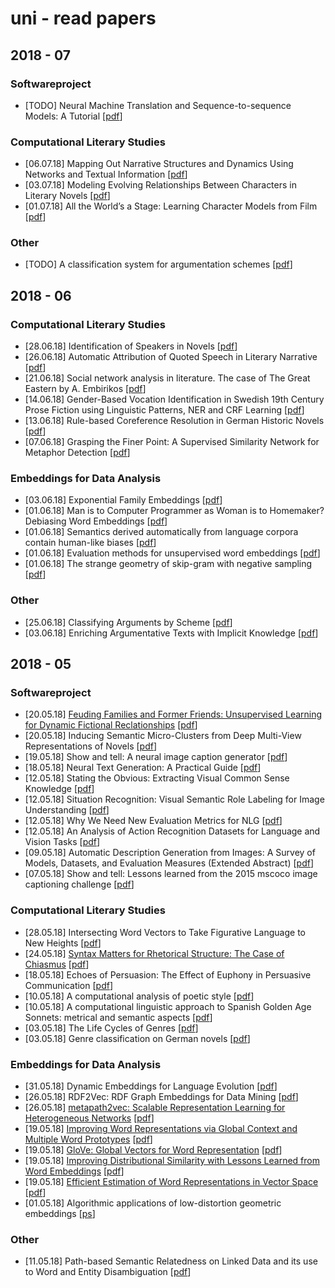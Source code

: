 # uni - read papers

## 2018 - 07

### Softwareproject
* [TODO] Neural Machine Translation and Sequence-to-sequence Models: A Tutorial [[pdf](https://arxiv.org/pdf/1703.01619.pdf)]

### Computational Literary Studies
* [06.07.18] Mapping Out Narrative Structures and Dynamics Using Networks and Textual Information [[pdf](http://arxiv.org/abs/1604.03029)]
* [03.07.18] Modeling Evolving Relationships Between Characters in Literary Novels [[pdf](http://legacydirs.umiacs.umd.edu/~hal/docs/daume16literary.pdf)]
* [01.07.18] All the World’s a Stage: Learning Character Models from Film [[pdf](https://www.aaai.org/ocs/index.php/AIIDE/AIIDE11/paper/viewFile/4065/4411&embedded=true)]

### Other
* [TODO] A classification system for argumentation schemes [[pdf](https://content.iospress.com/download/argument-and-computation/1123772?id=argument-and-computation%2F1123772)]

<!-- 
###############################################################################
-->

## 2018 - 06

### Computational Literary Studies
* [28.06.18] Identification of Speakers in Novels [[pdf](http://www.aclweb.org/anthology/P13-1129)]
* [26.06.18] Automatic Attribution of Quoted Speech in Literary Narrative [[pdf](http://www.cs.columbia.edu/~delson/pubs/AAAI10-ElsonMcKeown.pdf)]
* [21.06.18] Social network analysis in literature. The case of The Great Eastern by A. Embirikos [[pdf](http://www.eens.org/EENS_congresses/2014/kydros_dimitrios_and_anastasiadis_anastasios.pdf)]
* [14.06.18] Gender-Based Vocation Identification in Swedish 19th Century Prose Fiction using Linguistic Patterns, NER and CRF Learning [[pdf](https://pdfs.semanticscholar.org/1ae9/89d9ea6cc1f7f62d89296a230890b54cd9bb.pdf)]
* [13.06.18] Rule-based Coreference Resolution in German Historic Novels [[pdf](http://www.aclweb.org/anthology/W15-0711)]
* [07.06.18] Grasping the Finer Point: A Supervised Similarity Network for Metaphor Detection [[pdf](https://arxiv.org/pdf/1709.00575.pdf)]

### Embeddings for Data Analysis
* [03.06.18] Exponential Family Embeddings [[pdf](https://pdfs.semanticscholar.org/54ed/3bc25c3dac5f782159519b6bf574b0e0a584.pdf)]
* [01.06.18] Man is to Computer Programmer as Woman is to Homemaker? Debiasing Word Embeddings [[pdf](http://papers.nips.cc/paper/6228-man-is-to-computer-programmer-as-woman-is-to-homemaker-debiasing-word-embeddings.pdf)]
* [01.06.18] Semantics derived automatically from language corpora contain human-like biases [[pdf](http://science.sciencemag.org.ubproxy.ub.uni-heidelberg.de/content/sci/356/6334/183.full.pdf)]
* [01.06.18] Evaluation methods for unsupervised word embeddings [[pdf](http://aclweb.org/anthology/D15-1036)]
* [01.06.18] The strange geometry of skip-gram with negative sampling [[pdf](https://www.aclweb.org/anthology/D17-1308)]

### Other
* [25.06.18] Classifying Arguments by Scheme [[pdf](http://www.aclweb.org/anthology/P11-1099)]
* [03.06.18] Enriching Argumentative Texts with Implicit Knowledge [[pdf](https://pdfs.semanticscholar.org/c9ef/1900835aa2d436e903770627c90d77b5eb7e.pdf)]

<!-- 
###############################################################################
-->

## 2018 - 05
### Softwareproject
* [20.05.18] [Feuding Families and Former Friends: Unsupervised Learning for Dynamic Fictional Reclationships](papernotes/feuding_families.md) [[pdf](http://www.aclweb.org/anthology/N16-1180)]
* [20.05.18] Inducing Semantic Micro-Clusters from Deep Multi-View Representations of Novels [[pdf](http://www.aclweb.org/anthology/D17-1200)]
* [19.05.18] Show and tell: A neural image caption generator [[pdf](https://www.cv-foundation.org/openaccess/content_cvpr_2015/app/2A_101.pdf)]
* [18.05.18] Neural Text Generation: A Practical Guide [[pdf](https://cs.stanford.edu/~zxie/textgen.pdf)]
* [12.05.18] Stating the Obvious: Extracting Visual Common Sense Knowledge [[pdf](http://www.cs.virginia.edu/~vicente/files/naacl2016.pdf)]
* [12.05.18] Situation Recognition: Visual Semantic Role Labeling for Image Understanding [[pdf](https://homes.cs.washington.edu/~ali/papers/SituationRecognition.pdf)]
* [12.05.18]  Why We Need New Evaluation Metrics for NLG [[pdf](https://arxiv.org/pdf/1707.06875.pdf)]
* [12.05.18] An Analysis of Action Recognition Datasets for Language and Vision Tasks [[pdf](https://arxiv.org/pdf/1704.07129.pdf)]
* [09.05.18] Automatic Description Generation from Images: A Survey of Models, Datasets,
and Evaluation Measures (Extended Abstract) [[pdf](https://www.ijcai.org/proceedings/2017/0704.pdf)] 
* [07.05.18] Show and tell: Lessons learned from the 2015 mscoco image captioning challenge [[pdf](https://ieeexplore.ieee.org/stamp/stamp.jsp?arnumber=7505636)]

### Computational Literary Studies
* [28.05.18] Intersecting Word Vectors to Take Figurative Language to New Heights [[pdf](http://www.aclweb.org/anthology/W16-0203)]
* [24.05.18] [Syntax Matters for Rhetorical Structure: The Case of Chiasmus](papernotes/case_of_chiasmus.md) [[pdf](http://stp.lingfil.uu.se/~marie/CLFL2016.pdf)]
* [18.05.18] Echoes of Persuasion: The Effect of Euphony in Persuasive Communication [[pdf](https://aclweb.org/anthology/N/N15/N15-1172.pdf)]
* [10.05.18] A computational analysis of poetic style [[pdf](https://nlp.stanford.edu/pubs/lilt15.pdf)]
* [10.05.18] A computational linguistic approach to Spanish Golden Age Sonnets: metrical and semantic aspects [[pdf](http://www.dlsi.ua.es/~borja/navarro2015_GoldenAgeSonnets.pdf)]
* [03.05.18] The Life Cycles of Genres [[pdf](https://www.ideals.illinois.edu/bitstream/handle/2142/90161/LifeCyclesOfGenres.pdf?sequence=2)]
* [03.05.18] Genre classification on German novels [[pdf](https://www.uni-weimar.de/medien/webis/events/tir-15/tir15-papers-final/Hettinger2015-tir-paper.pdf)]

### Embeddings for Data Analysis
* [31.05.18] Dynamic Embeddings for Language Evolution [[pdf](http://www.cs.columbia.edu/~blei/papers/RudolphBlei2018.pdf)]
* [26.05.18] RDF2Vec: RDF Graph Embeddings for Data Mining [[pdf](https://ub-madoc.bib.uni-mannheim.de/41307/1/Ristoski_RDF2Vec.pdf)]
* [26.05.18] [metapath2vec: Scalable Representation Learning for Heterogeneous Networks](papernotes/metapath2vec.md) [[pdf](https://www3.nd.edu/~dial/publications/dong2017metapath2vec.pdf)]
* [19.05.18] [Improving Word Representations via Global Context and Multiple Word Prototypes](papernotes/improving_word_representations.md) [[pdf](http://www.aclweb.org/anthology/P12-1092)]
* [19.05.18] [GloVe: Global Vectors for Word Representation](papernotes/glove.md) [[pdf](http://aclweb.org/anthology/D/D14/D14-1162.pdf)]
* [19.05.18] [Improving Distributional Similarity with Lessons Learned from Word Embeddings](papernotes/improving_distributional_similarity.md) [[pdf](https://transacl.org/ojs/index.php/tacl/article/download/570/124)]
* [19.05.18] [Efficient Estimation of Word Representations in Vector Space](papernotes/efficient_estimation_word_representation.md) [[pdf](https://arxiv.org/pdf/1301.3781.pdf)]
* [01.05.18] Algorithmic applications of low-distortion geometric embeddings [[ps](https://people.csail.mit.edu/indyk/tut.ps)]

### Other
*  [11.05.18] Path-based Semantic Relatedness on Linked Data and its use to Word and Entity Disambiguation [[pdf](http://iswc2015.semanticweb.org/sites/iswc2015.semanticweb.org/files/93660401.pdf)]